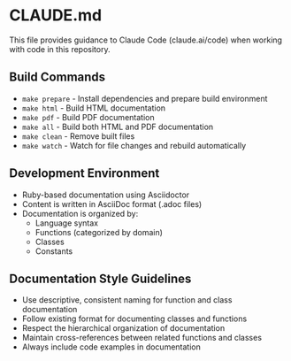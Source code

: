 # CLAUDE.md

This file provides guidance to Claude Code (claude.ai/code) when working with code in this repository.

## Build Commands
- `make prepare` - Install dependencies and prepare build environment
- `make html` - Build HTML documentation
- `make pdf` - Build PDF documentation
- `make all` - Build both HTML and PDF documentation
- `make clean` - Remove built files
- `make watch` - Watch for file changes and rebuild automatically

## Development Environment
- Ruby-based documentation using Asciidoctor
- Content is written in AsciiDoc format (.adoc files)
- Documentation is organized by:
  - Language syntax
  - Functions (categorized by domain)
  - Classes
  - Constants

## Documentation Style Guidelines
- Use descriptive, consistent naming for function and class documentation
- Follow existing format for documenting classes and functions
- Respect the hierarchical organization of documentation
- Maintain cross-references between related functions and classes
- Always include code examples in documentation